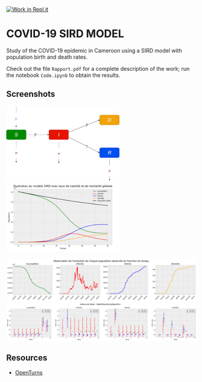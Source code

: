 [![Work in Repl.it](https://classroom.github.com/assets/work-in-replit-14baed9a392b3a25080506f3b7b6d57f295ec2978f6f33ec97e36a161684cbe9.svg)](https://classroom.github.com/online_ide?assignment_repo_id=3806034&assignment_repo_type=AssignmentRepo)


# COVID-19 SIRD MODEL
Study of the COVID-19 epidemic in Cameroon using a SIRD model with population birth and death rates.

Check out the file `Rapport.pdf` for a complete description of the work; run the notebook `Code.ipynb` to obtain the results.

## Screenshots

<img src="./Images/SIRD2.png" alt="drawing" width="300"/>

<img src="./Images/Simu1.png" alt="drawing" width="300"/>

<br>
<br>

<img src="./Images/pretreated.png" alt="drawing" width="600"/>

<img src="./Images/sobol.png" alt="drawing" width="600"/>

## Resources
- [OpenTurns](https://openturns.github.io/www/index.html)


